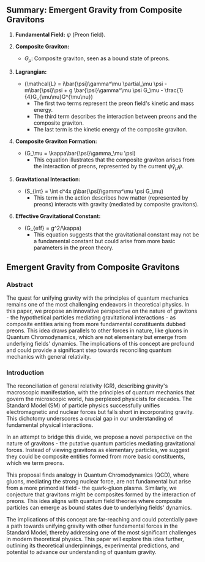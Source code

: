 ## Summary: Emergent Gravity from Composite Gravitons

1. **Fundamental Field:** $\psi$ (Preon field).
2. **Composite Graviton:**
   - $G_\mu$: Composite graviton, seen as a bound state of preons.
3. **Lagrangian:**
    - \(\mathcal{L} = i\bar{\psi}\gamma^\mu \partial_\mu \psi - m\bar{\psi}\psi + g \bar{\psi}\gamma^\mu \psi G_\mu - \frac{1}{4}G_{\mu\nu}G^{\mu\nu}\)
       - The first two terms represent the preon field's kinetic and mass energy.
       - The third term describes the interaction between preons and the composite graviton.
       - The last term is the kinetic energy of the composite graviton.

4. **Composite Graviton Formation:**
   - \(G_\mu = \kappa\bar{\psi}\gamma_\mu \psi\)
      - This equation illustrates that the composite graviton arises from the interaction of preons, represented by the current $\bar{\psi}\gamma_\mu
\psi$.

5. **Gravitational Interaction:**
   - \(S_{int} = \int d^4x g\bar{\psi}\gamma^\mu \psi G_\mu\)
      - This term in the action describes how matter (represented by preons) interacts with gravity (mediated by composite gravitons).

6. **Effective Gravitational Constant:**
   - \(G_{eff} = g^2/\kappa\)
       - This equation suggests that the gravitational constant may not be a fundamental constant but could arise from more basic parameters in the
preon theory.

## Emergent Gravity from Composite Gravitons

### Abstract

The quest for unifying gravity with the principles of quantum mechanics remains one of the most challenging endeavors in theoretical physics. In this
paper, we propose an innovative perspective on the nature of gravitons - the hypothetical particles mediating gravitational interactions - as composite
entities arising from more fundamental constituents dubbed preons. This idea draws parallels to other forces in nature, like gluons in Quantum
Chromodynamics, which are not elementary but emerge from underlying fields' dynamics. The implications of this concept are profound and could provide a
significant step towards reconciling quantum mechanics with general relativity.

### Introduction

The reconciliation of general relativity (GR), describing gravity's macroscopic manifestation, with the principles of quantum mechanics that govern the
microscopic world, has perplexed physicists for decades. The Standard Model (SM) of particle physics successfully unifies electromagnetic and nuclear
forces but falls short in incorporating gravity. This dichotomy underscores a crucial gap in our understanding of fundamental physical interactions.

In an attempt to bridge this divide, we propose a novel perspective on the nature of gravitons - the putative quantum particles mediating gravitational
forces. Instead of viewing gravitons as elementary particles, we suggest they could be composite entities formed from more basic constituents, which we
term preons.

This proposal finds analogy in Quantum Chromodynamics (QCD), where gluons, mediating the strong nuclear force, are not fundamental but arise from a more
primordial field - the quark-gluon plasma. Similarly, we conjecture that gravitons might be composites formed by the interaction of preons. This idea
aligns with quantum field theories where composite particles can emerge as bound states due to underlying fields' dynamics.

The implications of this concept are far-reaching and could potentially pave a path towards unifying gravity with other fundamental forces in the
Standard Model, thereby addressing one of the most significant challenges in modern theoretical physics. This paper will explore this idea further,
outlining its theoretical underpinnings, experimental predictions, and potential to advance our understanding of quantum gravity.

